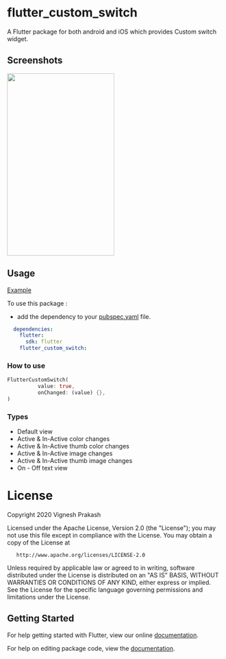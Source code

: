 # flutter_custom_switch

A Flutter package for both android and iOS which provides Custom switch widget.

## Screenshots

<img src="https://github.com/vignesh7501/flutter_custom_switch/blob/main/screenshots/img.png" height="425em" width="250em" />


## Usage

[Example](https://github.com/vignesh7501/flutter_custom_switch/blob/main/example/lib/main.dart)

To use this package :

* add the dependency to your [pubspec.yaml](https://github.com/vignesh7501/flutter_custom_switch/blob/main/example/pubspec.yaml) file.

```yaml
  dependencies:
    flutter:
      sdk: flutter
    flutter_custom_switch:
```

### How to use

```dart
FlutterCustomSwitch(
          value: true,
          onChanged: (value) {},
)

```

### Types
* Default view
* Active & In-Active color changes
* Active & In-Active thumb color changes
* Active & In-Active image changes
* Active & In-Active thumb image changes
* On - Off text view

# License

Copyright 2020 Vignesh Prakash

   Licensed under the Apache License, Version 2.0 (the "License");
   you may not use this file except in compliance with the License.
   You may obtain a copy of the License at

       http://www.apache.org/licenses/LICENSE-2.0

   Unless required by applicable law or agreed to in writing, software
   distributed under the License is distributed on an "AS IS" BASIS,
   WITHOUT WARRANTIES OR CONDITIONS OF ANY KIND, either express or implied.
   See the License for the specific language governing permissions and
   limitations under the License.

## Getting Started

For help getting started with Flutter, view our online [documentation](https://flutter.io/).

For help on editing package code, view the [documentation](https://flutter.io/developing-packages/).
